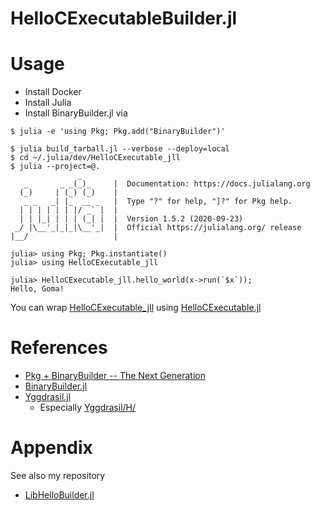 # HelloCExecutableBuilder.jl

# Usage

- Install Docker
- Install Julia
- Install BinaryBuilder.jl via

```console
$ julia -e 'using Pkg; Pkg.add("BinaryBuilder")'
```

```
$ julia build_tarball.jl --verbose --deploy=local
$ cd ~/.julia/dev/HelloCExecutable_jll
$ julia --project=@.
               _
   _       _ _(_)_     |  Documentation: https://docs.julialang.org
  (_)     | (_) (_)    |
   _ _   _| |_  __ _   |  Type "?" for help, "]?" for Pkg help.
  | | | | | | |/ _` |  |
  | | |_| | | | (_| |  |  Version 1.5.2 (2020-09-23)
 _/ |\__'_|_|_|\__'_|  |  Official https://julialang.org/ release
|__/                   |

julia> using Pkg; Pkg.instantiate()
julia> using HelloCExecutable_jll

julia> HelloCExecutable_jll.hello_world(x->run(`$x`));
Hello, Goma!
```

You can wrap [HelloCExecutable_jll](https://github.com/terasakisatoshi/HelloCExecutable_jll.jl) using [HelloCExecutable.jl](https://github.com/terasakisatoshi/HelloCExecutable.jl)

# References

 - [Pkg + BinaryBuilder -- The Next Generation](https://julialang.org/blog/2019/11/artifacts/)
 - [BinaryBuilder.jl](https://github.com/JuliaPackaging/BinaryBuilder.jl)
 - [Yggdrasil.jl](https://github.com/JuliaPackaging/Yggdrasil)
   - Especially [Yggdrasil/H/](https://github.com/JuliaPackaging/Yggdrasil/tree/master/H)

# Appendix

See also my repository
- [LibHelloBuilder.jl](https://github.com/terasakisatoshi/LibHelloBuilder.jl)
